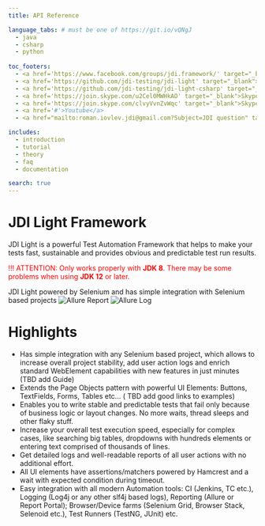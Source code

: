 ```yaml
---
title: API Reference

language_tabs: # must be one of https://git.io/vQNgJ
  - java
  - csharp
  - python
  
toc_footers:
  - <a href='https://www.facebook.com/groups/jdi.framework/' target="_blank">Facebook</a>
  - <a href='https://github.com/jdi-testing/jdi-light' target="_blank">Java Github</a>
  - <a href='https://github.com/jdi-testing/jdi-light-csharp' target="_blank">C# Github</a>
  - <a href='https://join.skype.com/u2Cel0MWHkAO' target="_blank">Skype EN</a>
  - <a href='https://join.skype.com/clvyVvnZvWqc' target="_blank">Skype RU</a>
  - <a href='#'>Youtube</a>
  - <a href="mailto:roman.iovlev.jdi@gmail.com?Subject=JDI question" target="_blank">Send Mail</a>

includes:
  - introduction
  - tutorial
  - theory
  - faq
  - documentation

search: true
---
```


# JDI Light Framework
JDI Light is a powerful Test Automation Framework that helps to make your tests fast, sustainable and provides obvious and predictable test run results.

<font color="red">!!! ATTENTION: Only works properly with <strong>JDK 8</strong>. There may be some problems when using <strong>JDK 12</strong> or later.</font>

JDI Light powered by Selenium and has simple integration with Selenium based projects
![Allure Report](images/intro/allure-report.png)
![Allure Log](images/intro/allure-report-log.png)

# Highlights
- Has simple integration with any Selenium based project, which allows to increase overall project stability, add user action logs and enrich standard WebElement capabilities with new features in just minutes (TBD add Guide)
- Extends the Page Objects pattern with powerful UI Elements: Buttons, TextFields, Forms, Tables etc... ( TBD add good links to examples)
- Enables you to write stable and predictable tests that fail only because of business logic or layout changes. No more waits, thread sleeps and other flaky stuff.
- Increase your overall test execution speed, especially for complex cases, like searching big tables, dropdowns with hundreds elements or entering text comprised of thousands of lines.
- Get detailed logs and well-readable reports of all user actions with no additional effort.
- All UI elements have assertions/matchers powered by Hamcrest and a wait with expected condition during timeout.
- Easy integration with all modern Automation tools: CI (Jenkins, TC etc.), Logging (Log4j or any other slf4j based logs), Reporting (Allure or Report Portal); Browser/Device farms (Selenium Grid, Browser Stack, Selenoid etc.), Test Runners (TestNG, JUnit) etc.
